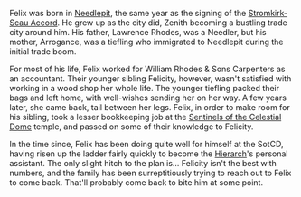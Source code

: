 Felix was born in [Needlepit](Needlepit), the same year as the signing of the [Stromkirk-Scau Accord](Stromkirk-Scau%20Accord). He grew up as the city did, Zenith becoming a bustling trade city around him. His father, Lawrence Rhodes, was a Needler, but his mother, Arrogance, was a tiefling who immigrated to Needlepit during the initial trade boom.

For most of his life, Felix worked for William Rhodes & Sons Carpenters as an accountant. Their younger sibling Felicity, however, wasn't satisfied with working in a wood shop her whole life. The younger tiefling packed their bags and left home, with well-wishes sending her on her way. A few years later, she came back, tail between her legs. Felix, in order to make room for his sibling, took a lesser bookkeeping job at the [Sentinels of the Celestial Dome](../Organizations/ZeNa/Sentinels%20of%20the%20Celestial%20Dome.md) temple, and passed on some of their knowledge to Felicity.

In the time since, Felix has been doing quite well for himself at the SotCD, having risen up the ladder fairly quickly to become the [Hierarch](../NPCs/ZeNa/Hierarch%20Diam%20Goldscript.md)'s personal assistant. The only slight hitch to the plan is... Felicity isn't the best with numbers, and the family has been surreptitiously trying to reach out to Felix to come back. That'll probably come back to bite him at some point.